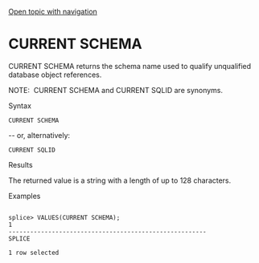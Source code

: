 [Open topic with navigation](../../../index.html#Shared/SQLReference/BuiltInFcns/CurrentSchema.html)

<a href="" id="BuiltInFcns.CurrentSchema"></a>[]()CURRENT SCHEMA
================================================================

<span class="CodeFont">CURRENT SCHEMA</span> returns the schema name used to qualify unqualified database object references.

<span class="autonumber"><span class="noteAutoNum">NOTE:  </span></span><span class="CodeFont">CURRENT SCHEMA</span> and <span class="CodeFont">CURRENT SQLID</span> are synonyms.

Syntax

``` FcnSyntax
CURRENT SCHEMA
```

-- or, alternatively:

``` FcnSyntax
CURRENT SQLID
```

Results

The returned value is a string with a length of up to 128 characters.

Examples

``` Example
   
splice> VALUES(CURRENT SCHEMA);
1
-------------------------------------------------------
SPLICE

1 row selected
```

 


